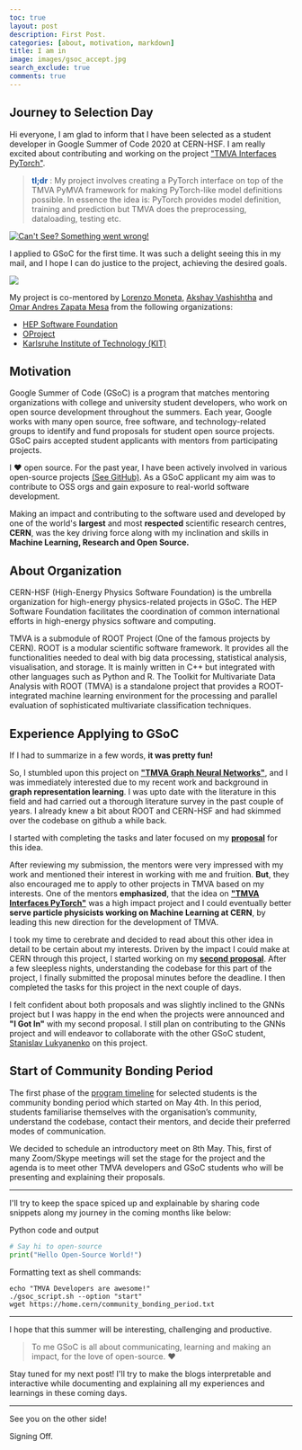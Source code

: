 ```yaml
---
toc: true
layout: post
description: First Post.
categories: [about, motivation, markdown]
title: I am in
image: images/gsoc_accept.jpg
search_exclude: true
comments: true
---
```

## Journey to Selection Day

Hi everyone, I am glad to inform that I have been selected as a student developer in Google Summer of Code 2020 at CERN-HSF. I am really excited about contributing and working on the project ["TMVA Interfaces PyTorch"](https://hepsoftwarefoundation.org/gsoc/2020/proposal_TMVAPyTorch.html).

> **<font color="#1756a9">tl;dr</font>** : My project involves creating a PyTorch interface on top of the TMVA PyMVA framework for making PyTorch-like model definitions possible. In essence the idea is: PyTorch provides model definition, training and prediction but TMVA does the preprocessing, dataloading, testing etc.

<a href="https://summerofcode.withgoogle.com/projects/#5720405488173056">
<img alt="Can't See? Something went wrong!" src="{{site.baseurl}}/images/gsoc_accept.jpg">
</a>

I applied to GSoC for the first time. It was such a delight seeing this in my mail, and I hope I can do justice to the project, achieving the desired goals.

![]({{site.baseurl}}/images/gsoc_accept_mail.jpg)

My project is co-mentored by [Lorenzo Moneta](https://www.linkedin.com/in/lorenzo-moneta-982b902/), [Akshay Vashishtha](https://www.linkedin.com/in/akshay-vashistha-9a558778/) and [Omar Andres Zapata Mesa](https://www.linkedin.com/in/omar-andres-zapata-mesa-4ab16a5b/) from the following organizations: 
* [HEP Software Foundation](https://hepsoftwarefoundation.org/)
* [OProject](http://oproject.org/)
* [Karlsruhe Institute of Technology (KIT)](https://www.kit.edu/english/)

## Motivation

Google Summer of Code (GSoC) is a program that matches mentoring organizations with college and university student developers, who work on open source development throughout the summers. Each year, Google works with many open source, free software, and technology-related groups to identify and fund proposals for student open source projects. GSoC pairs accepted student applicants with mentors from participating projects.

I :heart: open source. For the past year, I have been actively involved in various open-source projects [(See GitHub)](https://github.com/anirudhdagar). As a GSoC applicant my aim was to contribute to OSS orgs and gain exposure to real-world software development.

Making an impact and contributing to the software used and developed by one of the world's **largest** and most **respected** scientific research centres, **CERN**, was the key driving force along with my inclination and skills in **Machine Learning, Research and Open Source.**


## About Organization

CERN-HSF (High-Energy Physics Software Foundation) is the umbrella organization for high-energy physics-related projects in GSoC. The HEP Software Foundation facilitates the coordination of common international efforts in high-energy physics software and computing.

TMVA is a submodule of ROOT Project (One of the famous projects by CERN). ROOT is a modular scientific software framework. It provides all the functionalities needed to deal with big data processing, statistical analysis, visualisation, and storage. It is mainly written in C++ but integrated with other languages such as Python and R. The Toolkit for Multivariate Data Analysis with ROOT (TMVA) is a standalone project that provides a ROOT-integrated machine learning environment for the processing and parallel evaluation of sophisticated multivariate classification techniques.


## Experience Applying to GSoC

If I had to summarize in a few words, **it was pretty fun!**

So, I stumbled upon this project on **["TMVA Graph Neural Networks"](https://hepsoftwarefoundation.org/gsoc/2020/proposal_TMVAGraph.html)**, and I was immediately interested due to my recent work and background in **graph representation learning**. I was upto date with the literature in this field and had carried out a thorough literature survey in the past couple of years. I already knew a bit about ROOT and CERN-HSF and had skimmed over the codebase on github a while back.

I started with completing the tasks and later focused on my **[proposal](https://drive.google.com/open?id=1Df22pHUzj1rSh06I3CH2EFEsJcBshLCO5mg1aTHR8pQ)** for this idea.

After reviewing my submission, the mentors were very impressed with my work and mentioned their interest in working with me and fruition. **But**, they also encouraged me to apply to other projects in TMVA based on my interests. One of the mentors **emphasized**, that the idea on **["TMVA Interfaces PyTorch"](https://hepsoftwarefoundation.org/gsoc/2020/proposal_TMVAPyTorch.html)** was a high impact project and I could eventually better **serve particle physicists working on Machine Learning at CERN**, by leading this new direction for the development of TMVA.

I took my time to cerebrate and decided to read about this other idea in detail to be certain about my interests. Driven by the impact I could make at CERN through this project, I started working on my **[second proposal](https://drive.google.com/open?id=1b54yrngOjth9wUiS7iAg_rEm7J2J749d)**. After a few sleepless nights, understanding the codebase for this part of the project, I finally submitted the proposal minutes before the deadline. I then completed the tasks for this project in the next couple of days.

I felt confident about both proposals and was slightly inclined to the GNNs project but I was happy in the end when the projects were announced and **"I Got In"** with my second proposal. I still plan on contributing to the GNNs project and will endeavor to collaborate with the other GSoC student, [Stanislav Lukyanenko](https://github.com/stlukyanenko) on this project.


## Start of Community Bonding Period

The first phase of the [program timeline](https://summerofcode.withgoogle.com/how-it-works/#timeline) for selected students is the community bonding period which started on May 4th. In this period, students familiarise themselves with the organisation’s community, understand the codebase, contact their mentors, and decide their preferred modes of communication.

We decided to schedule an introductory meet on 8th May. This, first of many Zoom/Skype meetings will set the stage for the project and the agenda is to meet other TMVA developers and GSoC students who will be presenting and explaining their proposals.

---

I'll try to keep the space spiced up and explainable by sharing code snippets along my journey in the coming months like below:

Python code and output

```python
# Say hi to open-source
print("Hello Open-Source World!")
```

Formatting text as shell commands:

```shell
echo "TMVA Developers are awesome!"
./gsoc_script.sh --option "start"
wget https://home.cern/community_bonding_period.txt
```

---

I hope that this summer will be interesting, challenging and productive.

> To me GSoC is all about communicating, learning and making an impact, for the love of open-source. :heart:

Stay tuned for my next post! I'll try to make the blogs interpretable and interactive while documenting and explaining all my experiences and learnings in these coming days.

---

See you on the other side!

Signing Off.
